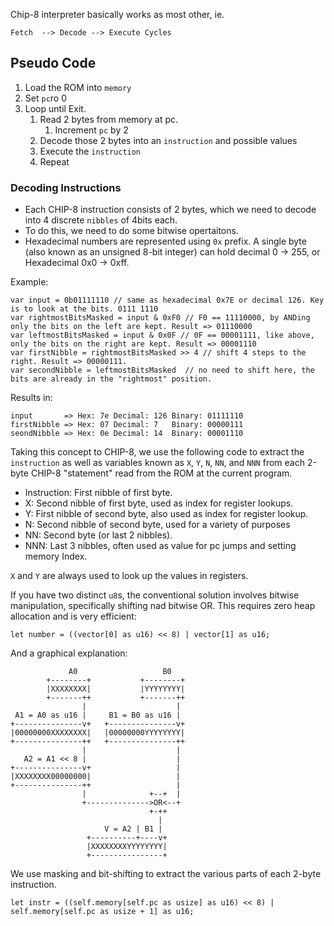
Chip-8 interpreter basically works as most other, ie. 

```
Fetch  --> Decode --> Execute Cycles
```

Pseudo Code 
-----------
1. Load the ROM into `memory`
2. Set `pc`ro 0
3. Loop until Exit.
    1. Read 2 bytes from memory at pc.
        1. Increment `pc` by 2 
    3. Decode those 2 bytes into an `instruction` and possible values
    4. Execute the `instruction`
    5. Repeat

### Decoding Instructions
* Each CHIP-8 instruction consists of 2 bytes, which we need to decode into 4 discrete `nibbles` of 4bits each.
* To do this, we need to do some bitwise opertaitons.
* Hexadecimal numbers are represented using `0x` prefix. A single byte (also known as an unsigned 8-bit integer) can hold decimal 0 -> 255, or Hexadecimal 0x0 -> 0xff.


Example:
```
var input = 0b01111110 // same as hexadecimal 0x7E or decimal 126. Key is to look at the bits. 0111 1110
var rightmostBitsMasked = input & 0xF0 // F0 == 11110000, by ANDing only the bits on the left are kept. Result => 01110000
var leftmostBitsMasked = input & 0x0F // 0F == 00001111, like above, only the bits on the right are kept. Result => 00001110
var firstNibble = rightmostBitsMasked >> 4 // shift 4 steps to the right. Result => 00000111. 
var secondNibble = leftmostBitsMasked  // no need to shift here, the bits are already in the "rightmost" position.
```

Results in:
```
input       => Hex: 7e Decimal: 126 Binary: 01111110
firstNibble => Hex: 07 Decimal: 7   Binary: 00000111
seondNibble => Hex: 0e Decimal: 14  Binary: 00001110
```

Taking this concept to CHIP-8, we use the following code to extract the `instruction` as well as variables known as `X`, `Y`, `N`, `NN`, and `NNN` from each 2-byte CHIP-8 "statement" read from the ROM at the current program.

* Instruction: First nibble of first byte.
* X: Second nibble of first byte, used as index for register lookups.
* Y: First nibble of second byte, also used as index for register lookup.
* N: Second nibble of second byte, used for a variety of purposes
* NN: Second byte (or last 2 nibbles).
* NNN: Last 3 nibbles, often used as value for pc jumps and setting memory Index.

`X` and `Y` are always used to look up the values in registers.

If you have two distinct `u8`s, the conventional solution involves bitwise manipulation, specifically shifting nad bitwise OR. This requires zero heap allocation and is very efficient:

```
let number = ((vector[0] as u16) << 8) | vector[1] as u16;
```
And a graphical explanation:

```
             A0                   B0
        +--------+           +--------+
        |XXXXXXXX|           |YYYYYYYY|
        +-------++           +-------++
                |                    |
 A1 = A0 as u16 |     B1 = B0 as u16 |
+---------------v+   +---------------v+
|00000000XXXXXXXX|   |00000000YYYYYYYY|
+---------------++   +---------------++
                |                    |
   A2 = A1 << 8 |                    |
+---------------v+                   |
|XXXXXXXX00000000|                   |
+---------------++                   |
                |              +--+  |
                +-------------->OR<--+
                               +-++
                                 |
                     V = A2 | B1 |
                 +----------+----v+
                 |XXXXXXXXYYYYYYYY|
                 +----------------+
```

We use masking and bit-shifting to extract the various parts of each 2-byte instruction.
```
let instr = ((self.memory[self.pc as usize] as u16) << 8) | self.memory[self.pc as usize + 1] as u16;
```
